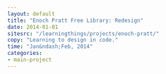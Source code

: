 ```yaml
---
layout: default
title: "Enoch Pratt Free Library: Redesign"
date: 2014-01-01
sitesrc: "/learningthings/projects/enoch-pratt/"
copy: "Learning to design in code."
time: "Jan&ndash;Feb, 2014"
categories:
- main-project
---
```


